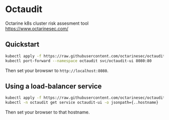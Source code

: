 # Octaudit
Octarine k8s cluster risk assesment tool  
https://www.octarinesec.com/

## Quickstart
```bash
kubectl apply -f https://raw.githubusercontent.com/octarinesec/octaudit/master/octaudit.yaml
kubectl port-forward --namespace octaudit svc/octaudit-ui 8080:80
```

Then set your browswr to `http://localhost:8080`.

## Using a load-balancer service
```bash
kubectl apply -f https://raw.githubusercontent.com/octarinesec/octaudit/master/octaudit_lb.yaml
kubectl -n octaudit get service octaudit-ui -o jsonpath={..hostname}
```

Then set your browser to that hostname.

